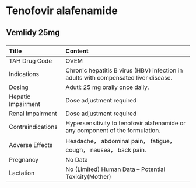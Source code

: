 # Tenofovir alafenamide

## Vemlidy 25mg

##### 

| Title              | Content                                                                             |
|:-------------------|:------------------------------------------------------------------------------------|
| TAH Drug Code      | OVEM                                                                                |
| Indications        | Chronic hepatitis B virus (HBV) infection in adults with compensated liver disease. |
| Dosing             | Adutl: 25 mg orally once daily.                                                     |
| Hepatic Impairment | Dose adjustment required                                                            |
| Renal Impairment   | Dose adjustment required                                                            |
| Contraindications  | Hypersensitivity to tenofovir alafenamide or any component of the formulation.      |
| Adverse Effects    | Headache， abdominal pain， fatigue， cough， nausea， back pain.                   |
| Pregnancy          | No Data                                                                             |
| Lactation          | No (Limited) Human Data – Potential Toxicity(Mother)                                |

